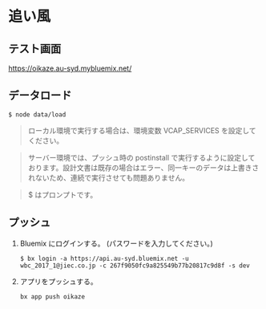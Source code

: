 # 追い風

## テスト画面
https://oikaze.au-syd.mybluemix.net/

## データロード
```
$ node data/load
```
> ローカル環境で実行する場合は、環境変数 VCAP_SERVICES を設定してください。

> サーバー環境では、プッシュ時の postinstall で実行するように設定しております。設計文書は既存の場合はエラー、同一キーのデータは上書きされないため、連続で実行させても問題ありません。

> $ はプロンプトです。

## プッシュ
1. Bluemix にログインする。 (パスワードを入力してください。)
    ```
    $ bx login -a https://api.au-syd.bluemix.net -u wbc_2017_1@jiec.co.jp -c 267f9050fc9a825549b77b20817c9d8f -s dev
    ```
1. アプリをプッシュする。
    ```
    bx app push oikaze
    ```


